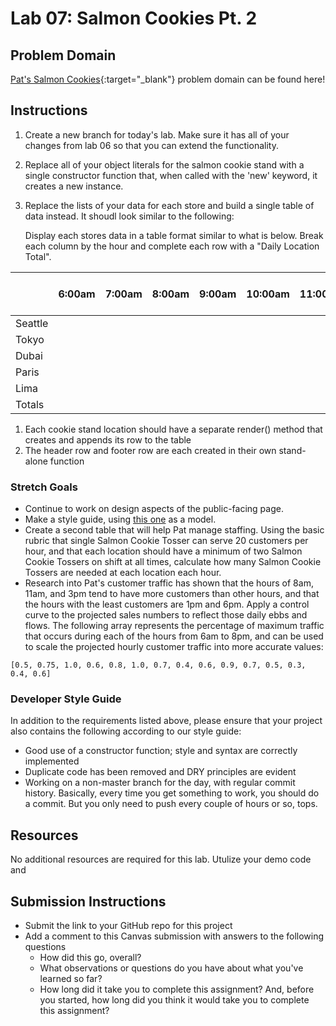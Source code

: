 # Lab 07: Salmon Cookies Pt. 2

## Problem Domain
[Pat's Salmon Cookies](https://codefellows.github.io/code-201-guide/curriculum/class-06/lab/){:target="_blank"} problem domain can be found here!

## Instructions
1. Create a new branch for today's lab. Make sure it has all of your changes from lab 06 so that you can extend the functionality. 

1. Replace all of your object literals for the salmon cookie stand with a single constructor function that, when called with the 'new' keyword, it creates a new instance. 

1. Replace the lists of your data for each store and  build a single table of data instead. It shoudl look similar to the following:

    Display each stores data in a table format similar to what is below. Break each column by the hour and  complete each row with a "Daily Location Total".

|                | 6:00am | 7:00am | 8:00am | 9:00am | 10:00am | 11:00am | 12:00pm | 1:00pm | 2:00pm | 3:00pm | 4:00pm | 5:00pm | 6:00pm | 7:00pm | Daily Location Total
|------------------------|-------|--------|--------|--------|--------|---------|---------|---------|--------|--------|--------|--------|--------|--------|--------|
| Seattle      |       |        |        |        |        |         |         |         |        |        |        |        |        |        |
| Tokyo           |       |        |        |        |        |         |         |         |        |        |        |        |        |        |
| Dubai |       |        |        |        |        |         |         |         |        |        |        |        |        |        |
| Paris       |       |        |        |        |        |         |         |         |        |        |        |        |        |        |
| Lima        |       |        |        |        |        |         |         |         |        |        |        |        |        |        |
| Totals                 |       |        |        |        |        |         |         |         |        |        |        |        |        |        |


1. Each cookie stand location should have a separate render() method that creates and appends its row to the table
1. The header row and footer row are each created in their own stand-alone function


### Stretch Goals

- Continue to work on design aspects of the public-facing page.
- Make a style guide, using [this one](http://everlast.com/style-guide) as a model.
- Create a second table that will help Pat manage staffing. Using the basic rubric that single Salmon Cookie Tosser can serve 20 customers per hour, and that each location should have a minimum of two Salmon Cookie Tossers on shift at all times, calculate how many Salmon Cookie Tossers are needed at each location each hour.
- Research into Pat's customer traffic has shown that the hours of 8am, 11am, and 3pm tend to have more customers than other hours, and that the hours with the least customers are 1pm and 6pm. Apply a control curve to the projected sales numbers to reflect those daily ebbs and flows. The following array represents the percentage of maximum traffic that occurs during each of the hours from 6am to 8pm, and can be used to scale the projected hourly customer traffic into more accurate values:

`[0.5, 0.75, 1.0, 0.6, 0.8, 1.0, 0.7, 0.4, 0.6, 0.9, 0.7, 0.5, 0.3, 0.4, 0.6]`

### Developer Style Guide
In addition to the requirements listed above, please ensure that your project also contains the following according to our style guide:

- Good use of a constructor function; style and syntax are correctly implemented
- Duplicate code has been removed and DRY principles are evident
- Working on a non-master branch for the day, with regular commit history. Basically, every time you get something to work, you should do a commit. But you only need to push every couple of hours or so, tops.


## Resources

No additional resources are required for this lab. Utulize your demo code and 

## Submission Instructions

- Submit the link to your GitHub repo for this project
- Add a comment to this Canvas submission with answers to the following questions
  - How did this go, overall?
  - What observations or questions do you have about what you've learned so far?
  - How long did it take you to complete this assignment? And, before you started, how long did you think it would take you to complete this assignment?


